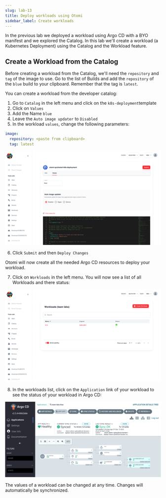 ```yaml
---
slug: lab-13
title: Deploy workloads using Otomi
sidebar_label: Create workloads
---
```


In the previous lab we deployed a workload using Argo CD with a BYO manifest and we explored the Catalog. In this lab we'll create a workload (a Kubernetes Deployment) using the Catalog and the Workload feature.

## Create a Workload from the Catalog

Before creating a workload from the Catalog, we'll need the `repository` and `tag` of the image to use. Go to the list of Builds and add the `repository` of the `blue` build to your clipboard. Remember that the tag is `latest`.

You can create a workload from the developer catalog:

1. Go to `Catalog` in the left menu and click on the `k8s-deployment`template
2. Click on `Values`
3. Add the Name `blue`
4. Leave the `Auto image updater` to `Disabled`
5. In the workload `values`, change the following parameters:

```yaml
image:
  repository: <paste from clipboard>
  tag: latest
```

![workloads](../../img/workloads-1.png)

6. Click `Submit` and then `Deploy Changes`

Otomi will now create all the needed Argo CD resources to deploy your workload. 

7. Click on `Workloads` in the left menu. You will now see a list of all Workloads and there status:

![workloads](../../img/workloads-2.png)

8. In the workloads list, click on the `Application` link of your workload to see the status of your workload in Argo CD:

![workloads](../../img/workloads-3.png)

The values of a workload can be changed at any time. Changes will automatically be synchronized.
